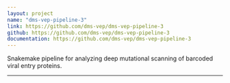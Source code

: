 ```yaml
---
layout: project
name: "dms-vep-pipeline-3"
link: https://github.com/dms-vep/dms-vep-pipeline-3
github: https://github.com/dms-vep/dms-vep-pipeline-3
documentation: https://github.com/dms-vep/dms-vep-pipeline-3
---
```


Snakemake pipeline for analyzing deep mutational scanning of barcoded viral entry proteins.

---
